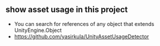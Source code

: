 ## show asset usage in this project
* You can search for references of any object that extends UnityEngine.Object
* https://github.com/yasirkula/UnityAssetUsageDetector
